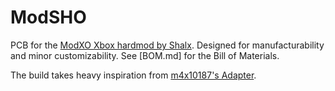 # ModSHO
PCB for the [ModXO Xbox hardmod by Shalx](https://github.com/shalxmva/modxo). Designed for manufacturability and minor customizability. See [BOM.md] for the Bill of Materials.

The build takes heavy inspiration from [m4x10187's Adapter](https://github.com/m4x10187/Modxo_RP2040_Zero_Adapter).
